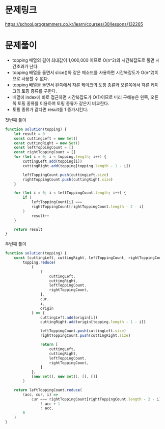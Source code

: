 # 문제링크

https://school.programmers.co.kr/learn/courses/30/lessons/132265

# 문제풀이

- topping 배열의 길이 최대값이 1,000,000 이므로 O(n^2)의 시간복잡도로 풀면 시간초과가 난다.
- topping 배열을 돌면서 slice()와 같은 메소드를 사용하면 시간복잡도가 O(n^2)이므로 사용할 수 없다.
- topping 배열을 돌면서 왼쪽에서 자른 케이크의 토핑 종류와 오른쪽에서 자른 케이크의 토핑 종류를 구한다.
- 배열에 index에 바로 접근하면 시간복잡도가 O(1)이므로 미리 구해놓은 왼쪽, 오른쪽 토핑 종류를 이용하여 토핑 종류가 같은지 비교한다.
- 토핑 종류가 같다면 result를 1 증가시킨다.

첫번째 풀이

```javascript
function solution(topping) {
    let result = 0
    const cuttingLeft = new Set()
    const cuttingRight = new Set()
    const leftToppingCount = []
    const rightToppingCount = []
    for (let i = 0; i < topping.length; i++) {
        cuttingLeft.add(topping[i])
        cuttingRight.add(topping[topping.length - 1 - i])

        leftToppingCount.push(cuttingLeft.size)
        rightToppingCount.push(cuttingRight.size)
    }

    for (let i = 0; i < leftToppingCount.length; i++) {
        if (
            leftToppingCount[i] ===
            rightToppingCount[rightToppingCount.length - 2 - i]
        )
            result++
    }

    return result
}
```

두번째 풀이

```javascript
function solution(topping) {
    const [cuttingLeft, cuttingRight, leftToppingCount, rightToppingCount] =
        topping.reduce(
            (
                [
                    cuttingLeft,
                    cuttingRight,
                    leftToppingCount,
                    rightToppingCount,
                ],
                cur,
                i,
                origin
            ) => {
                cuttingLeft.add(origin[i])
                cuttingRight.add(origin[topping.length - 1 - i])

                leftToppingCount.push(cuttingLeft.size)
                rightToppingCount.push(cuttingRight.size)

                return [
                    cuttingLeft,
                    cuttingRight,
                    leftToppingCount,
                    rightToppingCount,
                ]
            },
            [new Set(), new Set(), [], []]
        )

    return leftToppingCount.reduce(
        (acc, cur, i) =>
            cur === rightToppingCount[rightToppingCount.length - 2 - i]
                ? acc + 1
                : acc,
        0
    )
}
```
